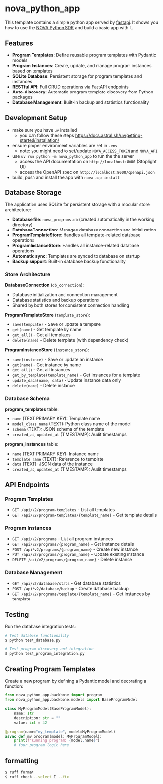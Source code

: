 # nova_python_app

This template contains a simple python app served by [fastapi](https://github.com/tiangolo/fastapi).
It shows you how to use the [NOVA Python SDK](https://github.com/wandelbotsgmbh/wandelbots-nova) and build a basic app with it.

## Features

- **Program Templates**: Define reusable program templates with Pydantic models
- **Program Instances**: Create, update, and manage program instances based on templates
- **SQLite Database**: Persistent storage for program templates and instances
- **RESTful API**: Full CRUD operations via FastAPI endpoints
- **Auto-discovery**: Automatic program template discovery from Python packages
- **Database Management**: Built-in backup and statistics functionality

## Development Setup

* make sure you have `uv` installed
    * you can follow these steps https://docs.astral.sh/uv/getting-started/installation/
* ensure proper environment variables are set in `.env`
    * note: you might need to set/update `NOVA_ACCESS_TOKEN` and `NOVA_API`
* use `uv run python -m nova_python_app` to run the the server
    * access the API documentation on `http://localhost:8000` (Stoplight UI)
    * access the OpenAPI spec on `http://localhost:8000/openapi.json`
* build, push and install the app with `nova app install`

## Database Storage

The application uses SQLite for persistent storage with a modular store architecture:

- **Database file**: `nova_programs.db` (created automatically in the working directory)
- **DatabaseConnection**: Manages database connection and initialization
- **ProgramTemplateStore**: Handles all template-related database operations
- **ProgramInstanceStore**: Handles all instance-related database operations
- **Automatic sync**: Templates are synced to database on startup
- **Backup support**: Built-in database backup functionality

### Store Architecture

**DatabaseConnection** (`db_connection`):
- Database initialization and connection management
- Database statistics and backup operations
- Shared by both stores for consistent connection handling

**ProgramTemplateStore** (`template_store`):
- `save(template)` - Save or update a template
- `get(name)` - Get template by name
- `get_all()` - Get all templates
- `delete(name)` - Delete template (with dependency check)

**ProgramInstanceStore** (`instance_store`):
- `save(instance)` - Save or update an instance
- `get(name)` - Get instance by name
- `get_all()` - Get all instances
- `get_by_template(template_name)` - Get instances for a template
- `update_data(name, data)` - Update instance data only
- `delete(name)` - Delete instance

### Database Schema

**program_templates** table:
- `name` (TEXT PRIMARY KEY): Template name
- `model_class_name` (TEXT): Python class name of the model
- `schema` (TEXT): JSON schema of the template
- `created_at`, `updated_at` (TIMESTAMP): Audit timestamps

**program_instances** table:
- `name` (TEXT PRIMARY KEY): Instance name
- `template_name` (TEXT): Reference to template
- `data` (TEXT): JSON data of the instance
- `created_at`, `updated_at` (TIMESTAMP): Audit timestamps

## API Endpoints

### Program Templates
- `GET /api/v2/program-templates` - List all templates
- `GET /api/v2/program-templates/{template_name}` - Get template details

### Program Instances  
- `GET /api/v2/programs` - List all program instances
- `GET /api/v2/programs/{program_name}` - Get instance details
- `POST /api/v2/programs/{program_name}` - Create new instance
- `PUT /api/v2/programs/{program_name}` - Update existing instance
- `DELETE /api/v2/programs/{program_name}` - Delete instance

### Database Management
- `GET /api/v2/database/stats` - Get database statistics
- `POST /api/v2/database/backup` - Create database backup
- `GET /api/v2/programs/template/{template_name}` - Get instances by template

## Testing

Run the database integration tests:

```bash
# Test database functionality
$ python test_database.py

# Test program discovery and integration
$ python test_program_integration.py
```

## Creating Program Templates

Create a new program by defining a Pydantic model and decorating a function:

```python
from nova_python_app.backbone import program
from nova_python_app.backbone.models import BaseProgramModel

class MyProgramModel(BaseProgramModel):
    name: str
    description: str = ""
    value: int = 42

@program(name="my_template", model=MyProgramModel)
async def my_program(model: MyProgramModel):
    print(f"Running program: {model.name}")
    # Your program logic here
```

## formatting

```bash
$ ruff format
$ ruff check --select I --fix
```